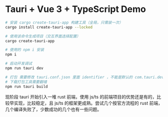 # Tauri + Vue 3 + TypeScript Demo

```bash
# 安装 cargo create-tauri-app 构建工具（全局，只需装一次）
cargo install create-tauri-app --locked

# 使用该命令生成项目（交互界面选择配置）
cargo create-tauri-app

# 使用的 npm i 安装
npm i

# 启动开发调试
npm run tauri dev

# 打包 需要修改 tauri.conf.json 里面 identifier ，不能是默认的 com.tauri.dev
# 下载打包工具需要翻墙
npm run tauri build
```

现阶段 tauri 开始引入一堆 rust 前端，使用 js/ts 的前端项目的优势还是有的，比较早实现，比较稳定，且 js/ts 的框架更成熟。尝试几个按官方流程的 rust 前端，几个编译失败了，少数成功的几个也有一些问题。
